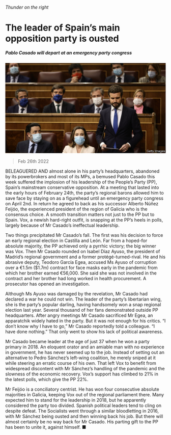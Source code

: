 ###### Thunder on the right

# The leader of Spain’s main opposition party is ousted 

##### Pablo Casado will depart at an emergency party congress 

![image](images/20220226_eup509.jpg) 

> Feb 26th 2022 

BELEAGUERED AND almost alone in his party’s headquarters, abandoned by its powerbrokers and most of its MPs, a bemused Pablo Casado this week suffered the implosion of his leadership of the People’s Party (PP), Spain’s mainstream conservative opposition. At a meeting that lasted into the early hours of February 24th, the party’s regional barons allowed him to save face by staying on as a figurehead until an emergency party congress on April 2nd. In return he agreed to back as his successor Alberto Núñez Feijóo, the experienced president of the region of Galicia who is the consensus choice. A smooth transition matters not just to the PP but to Spain. Vox, a newish hard-right outfit, is snapping at the PP’s heels in polls, largely because of Mr Casado’s ineffectual leadership.

Two things precipitated Mr Casado’s fall. The first was his decision to force an early regional election in Castilla and León. Far from a hoped-for absolute majority, the PP achieved only a pyrrhic victory; the big winner was Vox. Then Mr Casado rounded on Isabel Díaz Ayuso, the president of Madrid’s regional government and a former protégé-turned-rival. He and his abrasive deputy, Teodoro García Egea, accused Ms Ayuso of corruption over a €1.5m ($1.7m) contract for face masks early in the pandemic from which her brother earned €56,000. She said she was not involved in the contract and her brother had long worked in health procurement. A prosecutor has opened an investigation.


Although Ms Ayuso was damaged by the revelation, Mr Casado had declared a war he could not win. The leader of the party’s libertarian wing, she is the party’s popular darling, having handsomely won a snap regional election last year. Several thousand of her fans demonstrated outside PP headquarters. After angry meetings Mr Casado sacrificed Mr Egea, an apparatchik widely hated in the party. But it was not enough for his critics. “I don’t know why I have to go,” Mr Casado reportedly told a colleague. “I have done nothing.” That only went to show his lack of political awareness.

Mr Casado became leader at the age of just 37 when he won a party primary in 2018. An eloquent orator and an amiable man with no experience in government, he has never seemed up to the job. Instead of setting out an alternative to Pedro Sánchez’s left-wing coalition, he merely sniped at it while steering an erratic course of his own. That left Vox to benefit from widespread discontent with Mr Sánchez’s handling of the pandemic and the slowness of the economic recovery. Vox’s support has climbed to 21% in the latest polls, which give the PP 22%.

Mr Feijóo is a conciliatory centrist. He has won four consecutive absolute majorities in Galicia, keeping Vox out of the regional parliament there. Many expected him to stand for the leadership in 2018, but he apparently considered the party too divided. Spanish political leaders tend to cling on despite defeat. The Socialists went through a similar bloodletting in 2016, with Mr Sánchez being ousted and then winning back his job. But there will almost certainly be no way back for Mr Casado. His parting gift to the PP has been to unite it, against himself. ■

